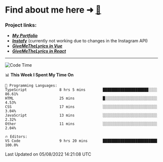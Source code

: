 # Find about me here ➜ [🧑](https://pauabella.dev)

### Project links:
- ***[My Portfolio](https://pauabella.dev)***
- ***[Instafy](https://instafy.me)*** (currently not working due to changes in the Instagram API)
- ***[GiveMeTheLyrics in Vue](https://lyrics.pauabella.dev)***
- ***[GiveMeTheLyrics in React](https://pauabella.dev/GiveMeTheLyrics)***

---
<!--START_SECTION:waka-->
![Code Time](http://img.shields.io/badge/Code%20Time-1%2C342%20hrs%206%20mins-blue)

📊 **This Week I Spent My Time On** 

```text
💬 Programming Languages: 
TypeScript               8 hrs 5 mins        █████████████████████░░░░   86.61% 
HTML                     25 mins             █░░░░░░░░░░░░░░░░░░░░░░░░   4.53% 
CSS                      17 mins             ░░░░░░░░░░░░░░░░░░░░░░░░░   3.04% 
JavaScript               13 mins             ░░░░░░░░░░░░░░░░░░░░░░░░░   2.32% 
Other                    11 mins             ░░░░░░░░░░░░░░░░░░░░░░░░░   2.04%

🔥 Editors: 
VS Code                  9 hrs 20 mins       █████████████████████████   100.0%

```


 Last Updated on 05/08/2022 14:21:08 UTC
<!--END_SECTION:waka-->
